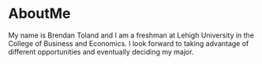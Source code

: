 # AboutMe

My name is Brendan Toland and I am a freshman at Lehigh University in the College of Business and Economics. I look forward to taking advantage of different opportunities and eventually deciding my major.
